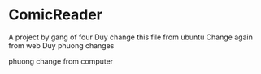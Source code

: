 # ComicReader
A project by gang of four
Duy change this file from ubuntu
Change again from web Duy
phuong changes

phuong change from computer
